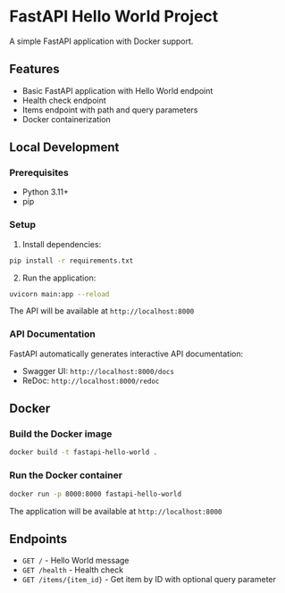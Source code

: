 # FastAPI Hello World Project

A simple FastAPI application with Docker support.

## Features

- Basic FastAPI application with Hello World endpoint
- Health check endpoint
- Items endpoint with path and query parameters
- Docker containerization

## Local Development

### Prerequisites

- Python 3.11+
- pip

### Setup

1. Install dependencies:
```bash
pip install -r requirements.txt
```

2. Run the application:
```bash
uvicorn main:app --reload
```

The API will be available at `http://localhost:8000`

### API Documentation

FastAPI automatically generates interactive API documentation:
- Swagger UI: `http://localhost:8000/docs`
- ReDoc: `http://localhost:8000/redoc`

## Docker

### Build the Docker image

```bash
docker build -t fastapi-hello-world .
```

### Run the Docker container

```bash
docker run -p 8000:8000 fastapi-hello-world
```

The application will be available at `http://localhost:8000`

## Endpoints

- `GET /` - Hello World message
- `GET /health` - Health check
- `GET /items/{item_id}` - Get item by ID with optional query parameter
